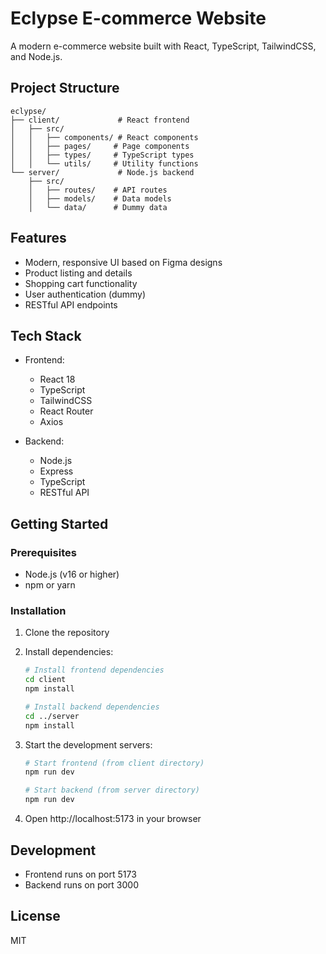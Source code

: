 # Eclypse E-commerce Website

A modern e-commerce website built with React, TypeScript, TailwindCSS, and Node.js.

## Project Structure

```
eclypse/
├── client/             # React frontend
│   ├── src/
│   │   ├── components/ # React components
│   │   ├── pages/     # Page components
│   │   ├── types/     # TypeScript types
│   │   └── utils/     # Utility functions
└── server/             # Node.js backend
    ├── src/
    │   ├── routes/    # API routes
    │   ├── models/    # Data models
    │   └── data/      # Dummy data
```

## Features

- Modern, responsive UI based on Figma designs
- Product listing and details
- Shopping cart functionality
- User authentication (dummy)
- RESTful API endpoints

## Tech Stack

- Frontend:
  - React 18
  - TypeScript
  - TailwindCSS
  - React Router
  - Axios

- Backend:
  - Node.js
  - Express
  - TypeScript
  - RESTful API

## Getting Started

### Prerequisites

- Node.js (v16 or higher)
- npm or yarn

### Installation

1. Clone the repository
2. Install dependencies:
   ```bash
   # Install frontend dependencies
   cd client
   npm install

   # Install backend dependencies
   cd ../server
   npm install
   ```

3. Start the development servers:
   ```bash
   # Start frontend (from client directory)
   npm run dev

   # Start backend (from server directory)
   npm run dev
   ```

4. Open http://localhost:5173 in your browser

## Development

- Frontend runs on port 5173
- Backend runs on port 3000

## License

MIT 